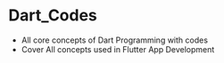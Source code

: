 # Dart_Codes
+ All core concepts of Dart Programming with codes 
+ Cover All concepts used in Flutter App Development
